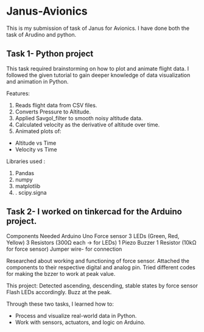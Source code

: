 # Janus-Avionics
This is my submission of task of Janus for Avionics. I have done both the task of Arudino and python.
## Task 1- Python project

This task required brainstorming on how to plot and animate flight data. I followed the given tutorial to gain deeper knowledge of data visualization and animation in Python.

Features:
1. Reads flight data from CSV files.
2. Converts Pressure to Altitude.
3. Applied Savgol_filter to smooth noisy altitude data.
4. Calculated velocity as the derivative of altitude over time.
5. Animated plots of:
  - Altitude vs Time  
  - Velocity vs Time

Libraries used :
1. Pandas
2. numpy
3. matplotlib
4. . scipy.signa


## Task 2- I worked on tinkercad for the Arduino project.

Components Needed
Arduino Uno
Force sensor 
3 LEDs (Green, Red, Yellow)
3 Resistors (300Ω each → for LEDs)
1 Piezo Buzzer
1 Resistor (10kΩ for force sensor)
Jumper wire- for connection

Researched about working and functioning of force sensor.
Attached the components to their respective digital and analog pin.
Tried different codes for making the bzzer to work at peak value.

This project:
Detected ascending, descending, stable states by force sensor
Flash LEDs accordingly.
Buzz at the peak.

Through these two tasks, I learned how to:  
- Process and visualize real-world data in Python.  
- Work with sensors, actuators, and logic on Arduino.  
